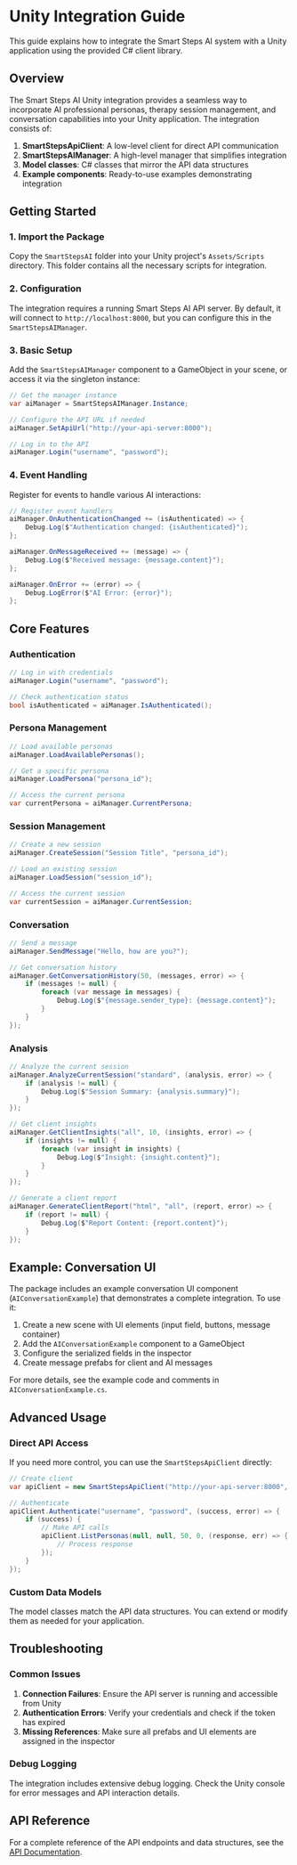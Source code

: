 # Unity Integration Guide

This guide explains how to integrate the Smart Steps AI system with a Unity application using the provided C# client library.

## Overview

The Smart Steps AI Unity integration provides a seamless way to incorporate AI professional personas, therapy session management, and conversation capabilities into your Unity application. The integration consists of:

1. **SmartStepsApiClient**: A low-level client for direct API communication
2. **SmartStepsAIManager**: A high-level manager that simplifies integration
3. **Model classes**: C# classes that mirror the API data structures
4. **Example components**: Ready-to-use examples demonstrating integration

## Getting Started

### 1. Import the Package

Copy the `SmartStepsAI` folder into your Unity project's `Assets/Scripts` directory. This folder contains all the necessary scripts for integration.

### 2. Configuration

The integration requires a running Smart Steps AI API server. By default, it will connect to `http://localhost:8000`, but you can configure this in the `SmartStepsAIManager`.

### 3. Basic Setup

Add the `SmartStepsAIManager` component to a GameObject in your scene, or access it via the singleton instance:

```csharp
// Get the manager instance
var aiManager = SmartStepsAIManager.Instance;

// Configure the API URL if needed
aiManager.SetApiUrl("http://your-api-server:8000");

// Log in to the API
aiManager.Login("username", "password");
```

### 4. Event Handling

Register for events to handle various AI interactions:

```csharp
// Register event handlers
aiManager.OnAuthenticationChanged += (isAuthenticated) => {
    Debug.Log($"Authentication changed: {isAuthenticated}");
};

aiManager.OnMessageReceived += (message) => {
    Debug.Log($"Received message: {message.content}");
};

aiManager.OnError += (error) => {
    Debug.LogError($"AI Error: {error}");
};
```

## Core Features

### Authentication

```csharp
// Log in with credentials
aiManager.Login("username", "password");

// Check authentication status
bool isAuthenticated = aiManager.IsAuthenticated();
```

### Persona Management

```csharp
// Load available personas
aiManager.LoadAvailablePersonas();

// Get a specific persona
aiManager.LoadPersona("persona_id");

// Access the current persona
var currentPersona = aiManager.CurrentPersona;
```

### Session Management

```csharp
// Create a new session
aiManager.CreateSession("Session Title", "persona_id");

// Load an existing session
aiManager.LoadSession("session_id");

// Access the current session
var currentSession = aiManager.CurrentSession;
```

### Conversation

```csharp
// Send a message
aiManager.SendMessage("Hello, how are you?");

// Get conversation history
aiManager.GetConversationHistory(50, (messages, error) => {
    if (messages != null) {
        foreach (var message in messages) {
            Debug.Log($"{message.sender_type}: {message.content}");
        }
    }
});
```

### Analysis

```csharp
// Analyze the current session
aiManager.AnalyzeCurrentSession("standard", (analysis, error) => {
    if (analysis != null) {
        Debug.Log($"Session Summary: {analysis.summary}");
    }
});

// Get client insights
aiManager.GetClientInsights("all", 10, (insights, error) => {
    if (insights != null) {
        foreach (var insight in insights) {
            Debug.Log($"Insight: {insight.content}");
        }
    }
});

// Generate a client report
aiManager.GenerateClientReport("html", "all", (report, error) => {
    if (report != null) {
        Debug.Log($"Report Content: {report.content}");
    }
});
```

## Example: Conversation UI

The package includes an example conversation UI component (`AIConversationExample`) that demonstrates a complete integration. To use it:

1. Create a new scene with UI elements (input field, buttons, message container)
2. Add the `AIConversationExample` component to a GameObject
3. Configure the serialized fields in the inspector
4. Create message prefabs for client and AI messages

For more details, see the example code and comments in `AIConversationExample.cs`.

## Advanced Usage

### Direct API Access

If you need more control, you can use the `SmartStepsApiClient` directly:

```csharp
// Create client
var apiClient = new SmartStepsApiClient("http://your-api-server:8000", this);

// Authenticate
apiClient.Authenticate("username", "password", (success, error) => {
    if (success) {
        // Make API calls
        apiClient.ListPersonas(null, null, 50, 0, (response, err) => {
            // Process response
        });
    }
});
```

### Custom Data Models

The model classes match the API data structures. You can extend or modify them as needed for your application.

## Troubleshooting

### Common Issues

1. **Connection Failures**: Ensure the API server is running and accessible from Unity
2. **Authentication Errors**: Verify your credentials and check if the token has expired
3. **Missing References**: Make sure all prefabs and UI elements are assigned in the inspector

### Debug Logging

The integration includes extensive debug logging. Check the Unity console for error messages and API interaction details.

## API Reference

For a complete reference of the API endpoints and data structures, see the [API Documentation](./index.md).
